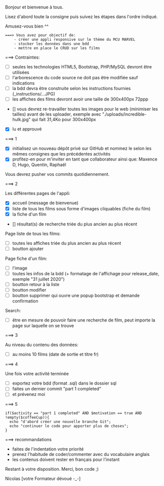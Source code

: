 Bonjour et bienvenue à tous.

Lisez d'abord toute la consigne puis suivez les étapes dans l'ordre indiqué.

Amusez-vous bien ^^

```
===> Vous avez pour objectif de:
    - créer une appli responsive sur le thème du MCU MARVEL
    - stocker les données dans une bdd
    - mettre en place le CRUD sur les films
```

===> Contraintes:

- [ ] seules les technologies HTML5, Bootstrap, PHP/MySQL devront être utilisées
- [ ] l'arborescence du code source ne doit pas être modifiée sauf indications
- [ ] la bdd devra être construite selon les instructions fournies (_instructions/...JPG)
- [ ] les affiches des films devront avoir une taille de 300x400px 72ppp
- [] vous devrez re-travailler toutes les images pour le web (minimiser les tailles) avant de les uploader, exemple avec "./uploads/incredible-hulk.jpg" qui fait 31,4Ko pour 300x400px
- [x] lu et approuvé

===> 1

- [x] initialisez un nouveau dépôt privé sur GitHub et nommez le selon les mêmes consignes que les précédentes activités
- [x] profitez-en pour m'inviter en tant que collaborateur ainsi que: Maxence D, Hugo, Quentin, Raphaël

Vous devrez pusher vos commits quotidiennement.

===> 2

Les différentes pages de l'appli:
- [x] accueil (message de bienvenue)
- [x] liste de tous les films sous forme d'images cliquables (fiche du film)
- [x] la fiche d'un film
- [] résultat(s) de recherche triée du plus ancien au plus récent

Page liste de tous les films:
- [ ] toutes les affiches triée du plus ancien au plus récent
- [ ] boutton ajouter

Page fiche d'un film:
- [ ] l'image
- [ ] toutes les infos de la bdd (+ formatage de l'affichage pour release_date, exemple "31 juillet 2020")
- [ ] boutton retour à la liste
- [ ] boutton modifier
- [ ] boutton supprimer qui ouvre une popup bootstrap et demande confirmation

Search:
- [ ] être en mesure de pouvoir faire une recherche de film, peut importe la page sur laquelle on se trouve

===> 3

Au niveau du contenu des données:
- [ ] au moins 10 films (date de sortie et titre fr)

===> 4

Une fois votre activité terminée
- [ ] exportez votre bdd (format .sql) dans le dossier sql
- [ ] faites un dernier commit "part 1 completed"
- [ ] et prévenez moi

===> 5
```
if($activity == "part 1 completed" AND $motivation == true AND !empty($coffeeCup)){
  echo "d'abord créer une nouvelle branche Git";
  echo "continuer le code pour apporter plus de choses";
}
```

===> recommandations

- faites de l'indentation votre priorité
- prenez l'habitude de coder/commenter avec du vocabulaire anglais
- les contenus doivent rester en français pour l'instant

Restant à votre disposition.
Merci, bon code ;)

Nicolas
[votre Formateur dévoué -_-]
